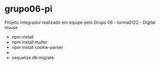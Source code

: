 # grupo06-pi
Projeto Integrador realizado em equipe pelo Grupo 06 - turma0122 - Digital House


- npm install
- npm install multer
- npm install cookie-parser
-
- sequelize db:migrate

